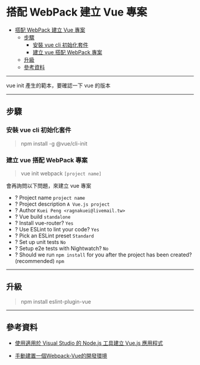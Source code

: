 # 搭配 WebPack 建立 Vue 專案

- [搭配 WebPack 建立 Vue 專案](#%e6%90%ad%e9%85%8d-webpack-%e5%bb%ba%e7%ab%8b-vue-%e5%b0%88%e6%a1%88)
  - [步驟](#%e6%ad%a5%e9%a9%9f)
    - [安裝 vue cli 初始化套件](#%e5%ae%89%e8%a3%9d-vue-cli-%e5%88%9d%e5%a7%8b%e5%8c%96%e5%a5%97%e4%bb%b6)
    - [建立 vue 搭配 WebPack 專案](#%e5%bb%ba%e7%ab%8b-vue-%e6%90%ad%e9%85%8d-webpack-%e5%b0%88%e6%a1%88)
  - [升級](#%e5%8d%87%e7%b4%9a)
  - [參考資料](#%e5%8f%83%e8%80%83%e8%b3%87%e6%96%99)

---

vue init 產生的範本，要確認一下 vue 的版本

---

## 步驟

### 安裝 vue cli 初始化套件

> npm install -g @vue/cli-init

### 建立 vue 搭配 WebPack 專案

> vue init webpack `[project name]`

會再詢問以下問題，來建立 vue 專案

- ? Project name `project name`
- ? Project description `A Vue.js project`
- ? Author `Kuei Peng <ragnakuei@livemail.tw>`
- ? Vue build `standalone`
- ? Install vue-router? `Yes`
- ? Use ESLint to lint your code? `Yes`
- ? Pick an ESLint preset `Standard`
- ? Set up unit tests `No`
- ? Setup e2e tests with Nightwatch? `No`
- ? Should we run `npm install` for you after the project has been created? (recommended) `npm`

---

## 升級

> npm install eslint-plugin-vue

---

## 參考資料

- [使用適用於 Visual Studio 的 Node.js 工具建立 Vue.js 應用程式](https://docs.microsoft.com/zh-tw/visualstudio/javascript/create-application-with-vuejs)

- [手動建置一個Webpack-Vue的開發環境](https://devs.tw/post/60)